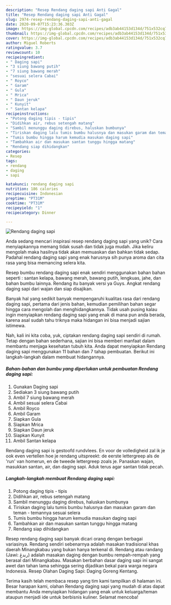 ```yaml
---
description: "Resep Rendang daging sapi Anti Gagal"
title: "Resep Rendang daging sapi Anti Gagal"
slug: 2974-resep-rendang-daging-sapi-anti-gagal
date: 2020-09-07T15:23:36.303Z
image: https://img-global.cpcdn.com/recipes/adb3ab44153d134d/751x532cq70/rendang-daging-sapi-foto-resep-utama.jpg
thumbnail: https://img-global.cpcdn.com/recipes/adb3ab44153d134d/751x532cq70/rendang-daging-sapi-foto-resep-utama.jpg
cover: https://img-global.cpcdn.com/recipes/adb3ab44153d134d/751x532cq70/rendang-daging-sapi-foto-resep-utama.jpg
author: Miguel Roberts
ratingvalue: 3.7
reviewcount: 10
recipeingredient:
- " Daging sapi"
- "3 siung bawang putih"
- "7 siung bawang merah"
- "sesuai selera Cabai"
- " Royco"
- " Garam"
- " Gula"
- " Mrica"
- " Daun jeruk"
- " Kunyit"
- " Santan kelapa"
recipeinstructions:
- "Potong daging tipis - tipis"
- "Didihkan air, rebus setengah matang"
- "Sambil menunggu daging direbus, haluskan bumbunya"
- "Tiriskan daging lalu tumis bumbu halusnya dan masukan garam dan teman - temannya sesuai selera"
- "Tumis bumbu hingga harum kemudia masukan daging sapi"
- "Tambahkan air dan masukan santan tunggu hingga matang"
- "Rendang siap dihidangkan"
categories:
- Resep
tags:
- rendang
- daging
- sapi

katakunci: rendang daging sapi 
nutrition: 186 calories
recipecuisine: Indonesian
preptime: "PT31M"
cooktime: "PT31M"
recipeyield: "1"
recipecategory: Dinner

---
```



![Rendang daging sapi](https://img-global.cpcdn.com/recipes/adb3ab44153d134d/751x532cq70/rendang-daging-sapi-foto-resep-utama.jpg)

Anda sedang mencari inspirasi resep rendang daging sapi yang unik? Cara menyiapkannya memang tidak susah dan tidak juga mudah. Jika keliru mengolah maka hasilnya tidak akan memuaskan dan bahkan tidak sedap. Padahal rendang daging sapi yang enak harusnya sih punya aroma dan cita rasa yang bisa memancing selera kita.

Resep bumbu rendang daging sapi enak sendiri menggunakan bahan bahan seperti : santan kelapa, bawang merah, bawang putih, lengkuas, jahe, dan bahan bumbu lainnya. Rendang itu banyak versi ya Guys. Angkat rendang daging sapi dari wajan dan siap disajikan.

Banyak hal yang sedikit banyak mempengaruhi kualitas rasa dari rendang daging sapi, pertama dari jenis bahan, kemudian pemilihan bahan segar hingga cara mengolah dan menghidangkannya. Tidak usah pusing kalau ingin menyiapkan rendang daging sapi yang enak di mana pun anda berada, karena asal sudah tahu triknya maka hidangan ini bisa menjadi sajian istimewa.


Nah, kali ini kita coba, yuk, ciptakan rendang daging sapi sendiri di rumah. Tetap dengan bahan sederhana, sajian ini bisa memberi manfaat dalam membantu menjaga kesehatan tubuh kita. Anda dapat menyiapkan Rendang daging sapi menggunakan 11 bahan dan 7 tahap pembuatan. Berikut ini langkah-langkah dalam membuat hidangannya.

<!--inarticleads1-->

##### Bahan-bahan dan bumbu yang diperlukan untuk pembuatan Rendang daging sapi:

1. Gunakan  Daging sapi
1. Sediakan 3 siung bawang putih
1. Ambil 7 siung bawang merah
1. Ambil sesuai selera Cabai
1. Ambil  Royco
1. Ambil  Garam
1. Siapkan  Gula
1. Siapkan  Mrica
1. Siapkan  Daun jeruk
1. Siapkan  Kunyit
1. Ambil  Santan kelapa


Rendang daging sapi is gestoofd rundvlees. En voor de volledigheid zal ik je ook even vertellen hoe je rendang uitspreekt: de eerste lettergreep als de &#39;run&#39; van homerun, en de tweede lettergreep zoals je. Panaskan wajan, masukkan santan, air, dan daging sapi. Aduk terus agar santan tidak pecah. 

<!--inarticleads2-->

##### Langkah-langkah membuat Rendang daging sapi:

1. Potong daging tipis - tipis
1. Didihkan air, rebus setengah matang
1. Sambil menunggu daging direbus, haluskan bumbunya
1. Tiriskan daging lalu tumis bumbu halusnya dan masukan garam dan teman - temannya sesuai selera
1. Tumis bumbu hingga harum kemudia masukan daging sapi
1. Tambahkan air dan masukan santan tunggu hingga matang
1. Rendang siap dihidangkan


Resep rendang daging sapi banyak dicari orang dengan berbagai variasinya. Rendang sendiri sebenarnya adalah masakan tradisional khas daerah Minangkabau yang bukan hanya terkenal di. Rendang atau randang (Jawi: رندڠ) adalah masakan daging dengan bumbu rempah-rempah yang berasal dari Minangkabau. Masakan berbahan dasar daging sapi ini sangat awet dan tahan lama sehingga sering dijadikan bekal para warga negara Indonesia. Resep Olahan Daging Sapi: Daging Goreng Kentang. 

Terima kasih telah membaca resep yang tim kami tampilkan di halaman ini. Besar harapan kami, olahan Rendang daging sapi yang mudah di atas dapat membantu Anda menyiapkan hidangan yang enak untuk keluarga/teman ataupun menjadi ide untuk berbisnis kuliner. Selamat mencoba!
